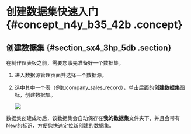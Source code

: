 # 创建数据集快速入门 {#concept_n4y_b35_42b .concept}

## 创建数据集 {#section_sx4_3hp_5db .section}

在制作仪表板之前，需要您事先准备好一个数据集。

1.  进入数据源管理页面并选择一个数据源。
2.  选中其中一个表（例如company\_sales\_record），单击后面的**创建数据集**图标，创建数据集。

    ![](http://static-aliyun-doc.oss-cn-hangzhou.aliyuncs.com/assets/img/16449/15625491687492_zh-CN.png)


数据集创建成功后，该数据集会自动保存在**我的数据集**文件夹下，并且会带有New的标识，方便您快速定位新创建的数据集。

